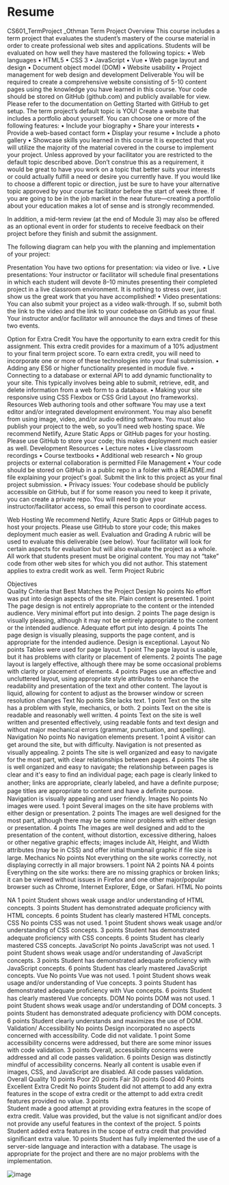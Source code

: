 # Resume
CS601_TermProject _Othman
Term Project
Overview
This course includes a term project that evaluates the student’s mastery of the course material in order to create professional web sites and applications.
Students will be evaluated on how well they have mastered the following topics:
•	Web languages 
•	HTML5
•	CSS 3
•	JavaScript
•	Vue
•	Web page layout and design
•	Document object model (DOM)
•	Website usability
•	Project management for web design and development
Deliverable
You will be required to create a comprehensive website consisting of 5-10 content pages using the knowledge you have learned in this course. Your code should be stored on GitHub (github.com) and publicly available for view. Please refer to the documentation on Getting Started with GitHub to get setup.
The term project’s default topic is YOU! 
Create a website that includes a portfolio about yourself. You can choose one or more of the following features:
•	Include your biography
•	Share your interests
•	Provide a web-based contact form
•	Display your resume
•	Include a photo gallery
•	Showcase skills you learned in this course
It is expected that you will utilize the majority of the material covered in the course to implement your project.
Unless approved by your facilitator you are restricted to the default topic described above. Don’t construe this as a requirement, it would be great to have you work on a topic that better suits your interests or could actually fulfill a need or desire you currently have. If you would like to choose a different topic or direction, just be sure to have your alternative topic approved by your course facilitator before the start of week three.
If you are going to be in the job market in the near future—creating a portfolio about your education makes a lot of sense and is strongly recommended.

In addition, a mid-term review (at the end of Module 3) may also be offered as an optional event in order for students to receive feedback on their project before they finish and submit the assignment.

The following diagram can help you with the planning and implementation of your project: 
 
Presentation
You have two options for presentation: via video or live. 
•	Live presentations: Your instructor or facilitator will schedule final presentations in which each student will devote 8–10 minutes presenting their completed project in a live classroom environment. It is nothing to stress over, just show us the great work that you have accomplished!
•	Video presentations: You can also submit your project as a video walk-through. If so, submit both the link to the video and the link to your codebase on GitHub as your final.
Your instructor and/or facilitator will announce the days and times of these two events.

Option for Extra Credit
You have the opportunity to earn extra credit for this assignment. This extra credit provides for a maximum of a 10% adjustment to your final term project score.
To earn extra credit, you will need to incorporate one or more of these technologies into your final submission. 
•	Adding any ES6 or higher functionality presented in module five.
•	Connecting to a database or external API to add dynamic functionality to your site. This typically involves being able to submit, retrieve, edit, and delete information from a web form to a database. 
•	Making your site responsive using CSS Flexbox or CSS Grid Layout (no frameworks).
Resources
Web authoring tools and other software
You may use a text editor and/or integrated development environment. You may also benefit from using image, video, and/or audio editing software. You must also publish your project to the web, so you’ll need web hosting space. We recommend Netlify, Azure Static Apps or GitHub pages for your hosting. Please use GitHub to store your code; this makes deployment much easier as well.
Development Resources
•	Lecture notes
•	Live classroom recordings
•	Course textbooks
•	Additional web research
•	No group projects or external collaboration is permitted
File Management
•	Your code should be stored on GitHub in a public repo in a folder with a README.md file explaining your project's goal. Submit the link to this project as your final project submission.
•	Privacy issues: Your codebase should be publicly accessible on GitHub, but if for some reason you need to keep it private, you can create a private repo. You will need to give your instructor/facilitator access, so email this person to coordinate access.

Web Hosting
We recommend Netlify, Azure Static Apps or GitHub pages to host your projects. Please use GitHub to store your code; this makes deployment much easier as well.
Evaluation and Grading
A rubric will be used to evaluate this deliverable (see below). Your facilitator will look for certain aspects for evaluation but will also evaluate the project as a whole.
All work that students present must be original content. You may not “take” code from other web sites for which you did not author. This statement applies to extra credit work as well.
Term Project Rubric

Objectives	
Quality Criteria that Best Matches the Project
Design	No points
No effort was put into design aspects of the site. Plain content is presented.	1 point
The page design is not entirely appropriate to the content or the intended audience. Very minimal effort put into design.	2 points
The page design is visually pleasing, although it may not be entirely appropriate to the content or the intended audience. Adequate effort put into design.	4 points
The page design is visually pleasing, supports the page content, and is appropriate for the intended audience. Design is exceptional.
Layout	No points Tables were used for page layout.	1 point
The page layout is usable, but it has problems with clarity or placement of elements.	2 points
The page layout is largely effective, although there may be some occasional problems with clarity or placement of elements.	4 points
Pages use an effective and uncluttered layout, using appropriate style attributes to enhance the readability and presentation of the text and other content. The layout is liquid, allowing for content to adjust as the browser window or screen resolution changes
Text	No points
Site lacks text.	1 point
Text on the site has a problem with style, mechanics, or both.	2 points
Text on the site is readable and reasonably well written.	4 points
Text on the site is well written and presented effectively, using readable fonts and text design and without major mechanical errors (grammar, punctuation, and spelling).
Navigation	No points
No navigation elements present.	1 point	
A visitor can get around the site, but with difﬁculty. Navigation is not presented as visually appealing.	2 points
The site is well organized and easy to navigate for the most part, with clear relationships between pages.	4 points
The site is well organized and easy to navigate; the relationship between pages is clear and it's easy to ﬁnd an individual page; each page is clearly linked to another; links are appropriate, clearly labeled, and have a deﬁnite purpose; page titles are appropriate to content and have a deﬁnite purpose. Navigation is visually appealing and user
friendly.
Images	No points 
No images were used.	1 point
Several images on the site have problems with either design or presentation.	2 points
The images are well designed for the most part, although there may be some minor problems with either design or presentation.	4 points
The images are well designed and add to the presentation of the content, without distortion, excessive dithering, haloes or other negative graphic effects; images include Alt, Height, and Width attributes (may be in CSS) and offer initial thumbnail graphic if ﬁle size is large.
Mechanics	No points
Not everything on the site works correctly, not displaying correctly in all major browsers.	1 point
NA	2 points
NA	4 points
Everything on the site works: there are no missing graphics or broken links; it can be viewed without issues in Firefox and one other major/popular browser such as Chrome, Internet Explorer, Edge, or Safari.
HTML	No points

NA	1 point
Student shows weak usage and/or understanding of HTML concepts.	3 points 
Student has demonstrated adequate proﬁciency with HTML concepts.	6 points
Student has clearly mastered HTML concepts.
CSS	No points 
CSS was not used.	1 point
Student shows weak usage and/or understanding of CSS concepts.	3 points 
Student has demonstrated adequate proﬁciency with CSS concepts.	6 points
Student has clearly mastered CSS concepts.
JavaScript	No points 
JavaScript was not used.	1 point
Student shows weak usage and/or understanding of JavaScript concepts.	3 points 
Student has demonstrated adequate proﬁciency with JavaScript concepts.	6 points
Student has clearly mastered JavaScript concepts.
Vue	No points 
Vue was not used.	1 point
Student shows weak usage and/or understanding of Vue concepts.	3 points 
Student has demonstrated adequate proﬁciency with Vue concepts.	6 points
Student has clearly mastered Vue concepts.
DOM	No points 
DOM was not used.	1 point
Student shows weak usage and/or understanding of DOM concepts.	3 points 
Student has demonstrated adequate proﬁciency with DOM concepts.	6 points 
Student clearly understands and maximizes the use of DOM.
Validation/ Accessibility	No points 
Design incorporated no aspects concerned with accessibility. Code did not validate.	1 point
Some accessibility concerns were addressed, but there are some minor issues with code validation.	3 points 
Overall, accessibility concerns were addressed and all code passes validation.	6 points
Design was distinctly mindful of accessibility concerns. Nearly all content is usable even if images, CSS, and JavaScript are disabled. All code passes validation.
Overall Quality	10 points
Poor	20 points
Fair	30 points
Good	40 Points
Excellent
Extra Credit	No points 
Student did not attempt to add any extra features in the scope of extra credit or the attempt to add extra credit features provided no value.	3 points  
Student made a good attempt at providing extra features in the scope of extra credit. Value was provided, but the value is not signiﬁcant and/or does not provide any useful features in the context of the project.	5 points 
Student added extra features in the scope of extra credit that provided signiﬁcant extra value.	10 points
Student has fully implemented the use of a server-side language and interaction with a database. The usage is appropriate for the project and there are no major problems with the implementation.

![image](https://user-images.githubusercontent.com/77723723/145874383-2615f10d-5dbb-435c-a82e-09b323fd3670.png)

